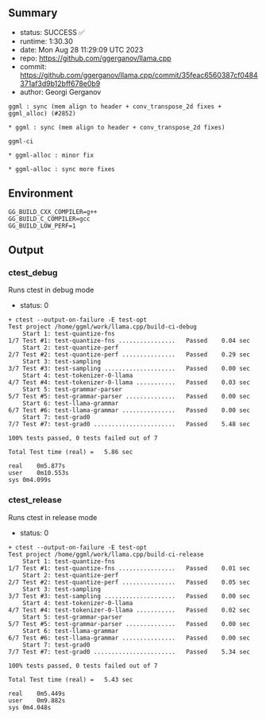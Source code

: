 ## Summary

- status:  SUCCESS ✅
- runtime: 1:30.30
- date:    Mon Aug 28 11:29:09 UTC 2023
- repo:    https://github.com/ggerganov/llama.cpp
- commit:  https://github.com/ggerganov/llama.cpp/commit/35feac6560387cf0484371af3d9b12bff678e0b9
- author:  Georgi Gerganov
```
ggml : sync (mem align to header + conv_transpose_2d fixes + ggml_alloc) (#2852)

* ggml : sync (mem align to header + conv_transpose_2d fixes)

ggml-ci

* ggml-alloc : minor fix

* ggml-alloc : sync more fixes
```

## Environment

```
GG_BUILD_CXX_COMPILER=g++
GG_BUILD_C_COMPILER=gcc
GG_BUILD_LOW_PERF=1
```

## Output

### ctest_debug

Runs ctest in debug mode
- status: 0
```
+ ctest --output-on-failure -E test-opt
Test project /home/ggml/work/llama.cpp/build-ci-debug
    Start 1: test-quantize-fns
1/7 Test #1: test-quantize-fns ................   Passed    0.04 sec
    Start 2: test-quantize-perf
2/7 Test #2: test-quantize-perf ...............   Passed    0.29 sec
    Start 3: test-sampling
3/7 Test #3: test-sampling ....................   Passed    0.00 sec
    Start 4: test-tokenizer-0-llama
4/7 Test #4: test-tokenizer-0-llama ...........   Passed    0.03 sec
    Start 5: test-grammar-parser
5/7 Test #5: test-grammar-parser ..............   Passed    0.00 sec
    Start 6: test-llama-grammar
6/7 Test #6: test-llama-grammar ...............   Passed    0.00 sec
    Start 7: test-grad0
7/7 Test #7: test-grad0 .......................   Passed    5.48 sec

100% tests passed, 0 tests failed out of 7

Total Test time (real) =   5.86 sec

real	0m5.877s
user	0m10.553s
sys	0m4.099s
```

### ctest_release

Runs ctest in release mode
- status: 0
```
+ ctest --output-on-failure -E test-opt
Test project /home/ggml/work/llama.cpp/build-ci-release
    Start 1: test-quantize-fns
1/7 Test #1: test-quantize-fns ................   Passed    0.01 sec
    Start 2: test-quantize-perf
2/7 Test #2: test-quantize-perf ...............   Passed    0.05 sec
    Start 3: test-sampling
3/7 Test #3: test-sampling ....................   Passed    0.00 sec
    Start 4: test-tokenizer-0-llama
4/7 Test #4: test-tokenizer-0-llama ...........   Passed    0.02 sec
    Start 5: test-grammar-parser
5/7 Test #5: test-grammar-parser ..............   Passed    0.00 sec
    Start 6: test-llama-grammar
6/7 Test #6: test-llama-grammar ...............   Passed    0.00 sec
    Start 7: test-grad0
7/7 Test #7: test-grad0 .......................   Passed    5.34 sec

100% tests passed, 0 tests failed out of 7

Total Test time (real) =   5.43 sec

real	0m5.449s
user	0m9.882s
sys	0m4.048s
```
